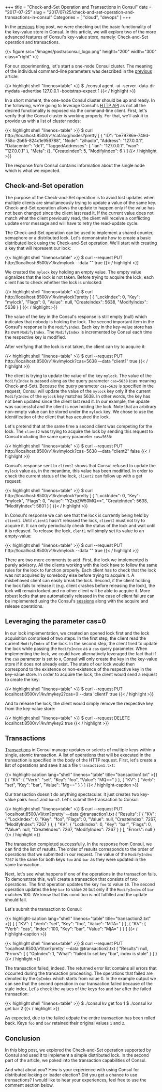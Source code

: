 +++
title = "Check-and-Set Operation and Transactions in Consul"
date = "2017-07-25"
slug = "2017/07/25/check-and-set-operation-and-transactions-in-consul"
Categories = [ "cloud", "devops" ]
+++

In the [previous](/blog/2017/07/15/first-look-at-the-key-value-store-in-consul/) blog post, we were checking out the basic functionality of the key-value store in Consul. In this article, we will explore two of the more advanced features of Consul's key-value store, namely: Check-and-Set operation and transactions.

<!--more-->

{{< figure src="/images/posts/consul_logo.png" height="200" width="300" class="right" >}}

For our experimenting, let's start a one-node Consul cluster. The meaning of the individual command-line parameters was described in the [previous](/blog/2017/07/15/first-look-at-the-key-value-store-in-consul/) article:

{{< highlight shell "linenos=table" >}}
$ ./consul agent -ui -server -data-dir mydata -advertise 127.0.0.1 -bootstrap-expect 1
{{< / highlight >}}

In a short moment, the one-node Consul cluster should be up and ready. In the following, we're going to leverage Consul's [HTTP API](https://www.consul.io/api/index.html) as not all the desired functionality is exposed via the command-line client. First, let's verify that the Consul cluster is working properly. For that, we'll ask it to provide us with a list of cluster nodes:

{{< highlight shell "linenos=table" >}}
$ curl http://localhost:8500/v1/catalog/nodes?pretty
[
    {
        "ID": "be79786e-749d-758c-2b65-824c1e956788",
        "Node": "zihadlo",
        "Address": "127.0.0.1",
        "Datacenter": "dc1",
        "TaggedAddresses": {
            "lan": "127.0.0.1",
            "wan": "127.0.0.1"
        },
        "Meta": {},
        "CreateIndex": 5,
        "ModifyIndex": 6
    }
]
{{< / highlight >}}

The response from Consul contains information about the single node which is what we expected.

## Check-and-Set operation

The purpose of the Check-and-Set operation is to avoid lost updates when multiple clients are simultaneously trying to update a value of the same key. Check-and-Set operation allows the update to happen only if the value has not been changed since the client last read it. If the current value does not match what the client previously read, the client will receive a conflicting update error message and will have to retry the read-update cycle.

The Check-and-Set operation can be used to implement a shared counter, semaphore or a distributed lock. Let's demonstrate how to create a basic distributed lock using the Check-and-Set operation. We'll start with creating a key that will represent our lock:

{{< highlight shell "linenos=table" >}}
$ curl --request PUT http://localhost:8500/v1/kv/mylock --data ""
true
{{< / highlight >}}

We created the `mylock` key holding an empty value. The empty value signalizes that the lock is not taken. Before trying to acquire the lock, each client has to check whether the lock is unlocked:

{{< highlight shell "linenos=table" >}}
$ curl http://localhost:8500/v1/kv/mylock?pretty
[
    {
        "LockIndex": 0,
        "Key": "mylock",
        "Flags": 0,
        "Value": null,
        "CreateIndex": 5638,
        "ModifyIndex": 5638
    }
]
{{< / highlight >}}

The value of the key in the Consul's response is still empty (null) which indicates that nobody is holding the lock. The second important item in the Consul's response is the `ModifyIndex`. Each key in the key-value store has its own `ModifyIndex`. The `ModifyIndex` is incremented by Consul each time the respective key is modified.

After verifying that the lock is not taken, the client can try to acquire it:

{{< highlight shell "linenos=table" >}}
$ curl --request PUT http://localhost:8500/v1/kv/mylock?cas=5638 --data "client1"
true
{{< / highlight >}}

The client is trying to update the value of the key `mylock`. The value of the `ModifyIndex` is passed along as the query parameter `cas=5638` (cas meaning Check-and-Set). Because the query parameter `cas=5638` is specified in the request, Consul will update the value of the `mylock` key only if the current `ModifyIndex` of the `mylock` key matches 5638. In other words, the key has not been updated since the client last read it. In our example, the update was successful and the client is now holding the lock. Note that an arbitrary non-empty value can be stored under the `mylock` key. We chose to use the identification of the client that has acquired the lock.

Let's pretend that at the same time a second client was competing for the lock. The `client2` was trying to acquire the lock by sending this request to Consul including the same query parameter `cas=5638`:

{{< highlight shell "linenos=table" >}}
$ curl --request PUT http://localhost:8500/v1/kv/mylock?cas=5638 --data "client2"
false
{{< / highlight >}}

Consul's response sent to `client2` shows that Consul refused to update the `mylock` value as, in the meantime, this value has been modified. In order to check the current status of the lock, `client2` can follow up with a get request:

{{< highlight shell "linenos=table" >}}
$ curl http://localhost:8500/v1/kv/mylock?pretty
[
    {
        "LockIndex": 0,
        "Key": "mylock",
        "Flags": 0,
        "Value": "Y2xpZW50MQ==",
        "CreateIndex": 5638,
        "ModifyIndex": 5801
    }
]
{{< / highlight >}}

In Consul's response we can see that the lock is currently being held by `client1`. Until `client1` hasn't released the lock, `client2` must not try to acquire it. It can only periodically check the status of the lock and wait until it is released. To release the lock, `clent1` will simply set its value to an empty-value:

{{< highlight shell "linenos=table" >}}
$ curl --request PUT http://localhost:8500/v1/kv/mylock --data ""
true
{{< / highlight >}}

There are two more comments to add. First, the lock we implemented is purely advisory. All the clients working with the lock have to follow the same rules for the lock to function properly. Each client has to check that the lock was not acquired by somebody else before trying to acquire it. A misbehaved client can easily break the lock. Second, if the client holding the lock fails to release it (e.g. client crashes before releasing the lock), the lock will remain locked and no other client will be able to acquire it. More robust locks that are automatically released in the case of client failure can be implemented using the Consul's [sessions](https://www.consul.io/docs/internals/sessions.html) along with the acquire and release operations.

## Leveraging the parameter cas=0

In our lock implementation, we created an opened lock first and the lock acquisition comprised of two steps. In the first step, the client read the current `ModifyIndex` of the lock. In the second step, the client tried to update the lock while passing the `ModifyIndex` as a `cas` query parameter. When implementing the lock, we could have alternatively leveraged the fact that if the `cas` parameter is set to `0`, Consul will only create the key in the key-value store if it does not already exist. The state of our lock would then correspond to the existence or non-existence of the respective key in the key-value store. In order to acquire the lock, the client would send a request to create the key:

{{< highlight shell "linenos=table" >}}
$ curl --request PUT localhost:8500/v1/kv/mykey2?cas=0 --data 'client1'
true
{{< / highlight >}}

And to release the lock, the client would simply remove the respective key from the key-value store:

{{< highlight shell "linenos=table" >}}
$ curl --request DELETE localhost:8500/v1/kv/mykey2
true
{{< / highlight >}}

## Transactions

[Transactions](https://www.consul.io/api/txn.html) in Consul manage updates or selects of multiple keys within a single, atomic transaction. A list of operations that will be executed in the transaction is specified in the body of the HTTP request. First, let's create a list of operations and save it as a file `transaction1.txt`:

{{< highlight-caption lang="shell" linenos="table" title="transaction1.txt" >}}
[
  {
    "KV": {
      "Verb": "set",
      "Key": "foo",
      "Value": "MQ=="
    }
  },
  {
    "KV": {
      "Verb": "set",
      "Key": "bar",
      "Value": "Mg=="
    }
  }
]
{{< / highlight-caption >}}

Our transaction doesn't do anything spectacular. It just creates two key-value pairs `foo=1` and `bar=2`. Let's submit the transaction to Consul:

{{< highlight shell "linenos=table" >}}
$ curl --request PUT 'localhost:8500/v1/txn?pretty' --data @transaction1.txt
{
    "Results": [
        {
            "KV": {
                "LockIndex": 0,
                "Key": "foo",
                "Flags": 0,
                "Value": null,
                "CreateIndex": 7267,
                "ModifyIndex": 7267
            }
        },
        {
            "KV": {
                "LockIndex": 0,
                "Key": "bar",
                "Flags": 0,
                "Value": null,
                "CreateIndex": 7267,
                "ModifyIndex": 7267
            }
        }
    ],
    "Errors": null
}
{{< / highlight >}}

The transaction completed successfully. In the response from Consul, we can find the list of results. The order of results corresponds to the order of operations that we submitted in our request. The value of the `ModifyIndex` `7267` is the same for both keys `foo` and `bar` as they were updated in the same transaction.

Next, let's see what happens if one of the operations in the transaction fails. To demonstrate this, we'll create a transaction that consists of two operations. The first operation updates the key `foo` to value `10`. The second operation updates the key `bar` to value `20` but only if the `ModifyIndex` of `bar` matches 100. We know that this condition is not fulfilled and the update should fail.

Let's submit the transaction to Consul:

{{< highlight-caption lang="shell" linenos="table" title="transaction2.txt" >}}
[
  {
    "KV": {
      "Verb": "set",
      "Key": "foo",
      "Value": "MTA="
    }
  },
  {
    "KV": {
      "Verb": "cas",
      "Index": 100,
      "Key": "bar",
      "Value": "MjA="
    }
  }
]
{{< / highlight-caption >}}


{{< highlight shell "linenos=table" >}}
$ curl --request PUT 'localhost:8500/v1/txn?pretty' --data @transaction2.txt
{
    "Results": null,
    "Errors": [
        {
            "OpIndex": 1,
            "What": "failed to set key \"bar\", index is stale"
        }
    ]
}
{{< / highlight >}}

The transaction failed, indeed. The returned error list contains all errors that occurred during the transaction processing. The operations that failed are denoted by the `OpIndex` which starts from value 0. In the example output we can see that the second operation in our transaction failed because of the stale index. Let's check the values of the keys `foo` and `bar` after the failed transaction:

{{< highlight shell "linenos=table" >}}
$ ./consul kv get foo
1
$ ./consul kv get bar
2
{{< / highlight >}}

As expected, due to the failed udpate the entire transaction has been rolled back. Keys `foo` and `bar` retained their original values `1` and `2`.

## Conclusion

In this blog post, we explored the Check-and-Set operation supported by Consul and used it to implement a simple distributed lock. In the second part of the article, we poked into the transaction capabilities of Consul.

And what about you? How is your experience with using Consul for distributed locking or leader election? Did you get a chance to use transactions? I would like to hear your experiences, feel free to use the comment section below.
